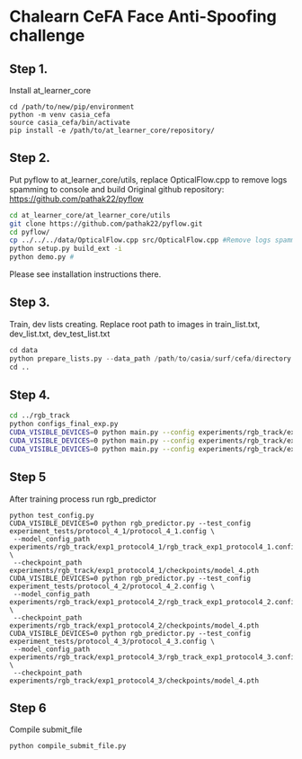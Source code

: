 # Chalearn CeFA Face Anti-Spoofing challenge

## Step 1. 
Install at_learner_core
```
cd /path/to/new/pip/environment
python -m venv casia_cefa
source casia_cefa/bin/activate
pip install -e /path/to/at_learner_core/repository/
```

## Step 2.
Put pyflow to at_learner_core/utils, replace OpticalFlow.cpp to remove logs spamming to console and build
Original github repository: https://github.com/pathak22/pyflow

```bash
cd at_learner_core/at_learner_core/utils
git clone https://github.com/pathak22/pyflow.git
cd pyflow/
cp ../../../data/OpticalFlow.cpp src/OpticalFlow.cpp #Remove logs spamming to console
python setup.py build_ext -i
python demo.py # 
```

Please see installation instructions there.

## Step 3.
Train, dev lists creating.
Replace root path to images in train_list.txt, dev_list.txt, dev_test_list.txt
```python
cd data
python prepare_lists.py --data_path /path/to/casia/surf/cefa/directory
cd ..
```

## Step 4.
```bash
cd ../rgb_track
python configs_final_exp.py
CUDA_VISIBLE_DEVICES=0 python main.py --config experiments/rgb_track/exp1_protocol4_1/rgb_track_exp1_protocol4_1.config;
CUDA_VISIBLE_DEVICES=0 python main.py --config experiments/rgb_track/exp1_protocol4_2/rgb_track_exp1_protocol4_2.config;
CUDA_VISIBLE_DEVICES=0 python main.py --config experiments/rgb_track/exp1_protocol4_3/rgb_track_exp1_protocol4_3.config
```

## Step 5
After training process run rgb_predictor
```
python test_config.py
CUDA_VISIBLE_DEVICES=0 python rgb_predictor.py --test_config experiment_tests/protocol_4_1/protocol_4_1.config \
 --model_config_path experiments/rgb_track/exp1_protocol4_1/rgb_track_exp1_protocol4_1.config \
 --checkpoint_path experiments/rgb_track/exp1_protocol4_1/checkpoints/model_4.pth
CUDA_VISIBLE_DEVICES=0 python rgb_predictor.py --test_config experiment_tests/protocol_4_2/protocol_4_2.config \
 --model_config_path experiments/rgb_track/exp1_protocol4_2/rgb_track_exp1_protocol4_2.config \
 --checkpoint_path experiments/rgb_track/exp1_protocol4_2/checkpoints/model_4.pth
CUDA_VISIBLE_DEVICES=0 python rgb_predictor.py --test_config experiment_tests/protocol_4_3/protocol_4_3.config \
 --model_config_path experiments/rgb_track/exp1_protocol4_3/rgb_track_exp1_protocol4_3.config \
 --checkpoint_path experiments/rgb_track/exp1_protocol4_3/checkpoints/model_4.pth
```
## Step 6
Compile submit_file
```bash
python compile_submit_file.py
```

